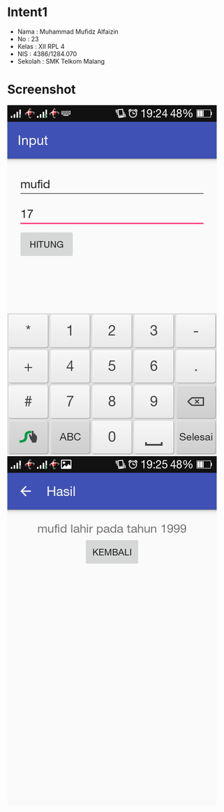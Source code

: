 # Intent1

* Nama : Muhammad Mufidz Alfaizin 
* No : 23
* Kelas : XII RPL 4
* NIS : 4386/1284.070
* Sekolah : SMK Telkom Malang

# Screenshot

![1](https://github.com/mufidfaizin/Intent1/blob/master/ss1.png)
![2](https://github.com/mufidfaizin/Intent1/blob/master/ss2.png)


